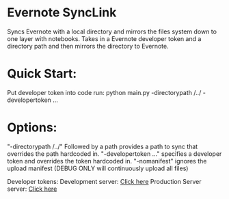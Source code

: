 # Evernote SyncLink
Syncs Evernote with a local directory and mirrors the files system down to one layer with notebooks.
Takes in a Evernote developer token and a directory path and then mirrors the directory to Evernote. 

# Quick Start:

Put developer token into code
run: python main.py -directorypath /../ -developertoken ...

# Options:
"-directorypath /../" Followed by a path provides a path to sync that overrides the path hardcoded in.
"-developertoken ..." specifies a developer token and overrides the token hardcoded in.
"-nomanifest" ignores the upload manifest (DEBUG ONLY will continuously upload all files)

Developer tokens:
Development server: <a href=https://sandbox.evernote.com/api/DeveloperToken.action> Click here</a>
Production Server server: <a href=https://www.evernote.com/api/DeveloperToken.action> Click here</a>




 
